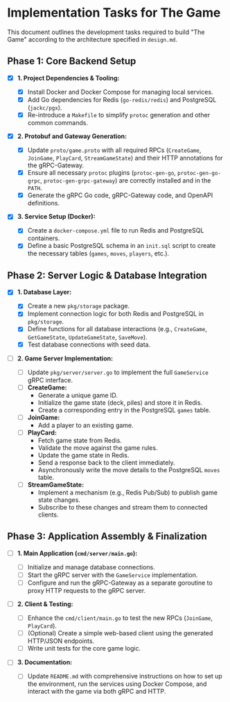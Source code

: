 # Implementation Tasks for The Game

This document outlines the development tasks required to build "The Game" according to the architecture specified in `design.md`.

## Phase 1: Core Backend Setup

- [x] **1. Project Dependencies & Tooling:**

  - [x] Install Docker and Docker Compose for managing local services.
  - [x] Add Go dependencies for Redis (`go-redis/redis`) and PostgreSQL (`jackc/pgx`).
  - [x] Re-introduce a `Makefile` to simplify `protoc` generation and other common commands.

- [x] **2. Protobuf and Gateway Generation:**

  - [x] Update `proto/game.proto` with all required RPCs (`CreateGame`, `JoinGame`, `PlayCard`, `StreamGameState`) and their HTTP annotations for the gRPC-Gateway.
  - [x] Ensure all necessary `protoc` plugins (`protoc-gen-go`, `protoc-gen-go-grpc`, `protoc-gen-grpc-gateway`) are correctly installed and in the `PATH`.
  - [x] Generate the gRPC Go code, gRPC-Gateway code, and OpenAPI definitions.

- [x] **3. Service Setup (Docker):**

  - [x] Create a `docker-compose.yml` file to run Redis and PostgreSQL containers.
  - [x] Define a basic PostgreSQL schema in an `init.sql` script to create the necessary tables (`games`, `moves`, `players`, etc.).

## Phase 2: Server Logic & Database Integration

- [x] **1. Database Layer:**

  - [x] Create a new `pkg/storage` package.
  - [x] Implement connection logic for both Redis and PostgreSQL in `pkg/storage`.
  - [x] Define functions for all database interactions (e.g., `CreateGame`, `GetGameState`, `UpdateGameState`, `SaveMove`).
  - [x] Test database connections with seed data.

- [ ] **2. Game Server Implementation:**
  - [ ] Update `pkg/server/server.go` to implement the full `GameService` gRPC interface.
  - [ ] **CreateGame:**
    - Generate a unique game ID.
    - Initialize the game state (deck, piles) and store it in Redis.
    - Create a corresponding entry in the PostgreSQL `games` table.
  - [ ] **JoinGame:**
    - Add a player to an existing game.
  - [ ] **PlayCard:**
    - Fetch game state from Redis.
    - Validate the move against the game rules.
    - Update the game state in Redis.
    - Send a response back to the client immediately.
    - Asynchronously write the move details to the PostgreSQL `moves` table.
  - [ ] **StreamGameState:**
    - Implement a mechanism (e.g., Redis Pub/Sub) to publish game state changes.
    - Subscribe to these changes and stream them to connected clients.

## Phase 3: Application Assembly & Finalization

- [ ] **1. Main Application (`cmd/server/main.go`):**

  - [ ] Initialize and manage database connections.
  - [ ] Start the gRPC server with the `GameService` implementation.
  - [ ] Configure and run the gRPC-Gateway as a separate goroutine to proxy HTTP requests to the gRPC server.

- [ ] **2. Client & Testing:**

  - [ ] Enhance the `cmd/client/main.go` to test the new RPCs (`JoinGame`, `PlayCard`).
  - [ ] (Optional) Create a simple web-based client using the generated HTTP/JSON endpoints.
  - [ ] Write unit tests for the core game logic.

- [ ] **3. Documentation:**
  - [ ] Update `README.md` with comprehensive instructions on how to set up the environment, run the services using Docker Compose, and interact with the game via both gRPC and HTTP.
